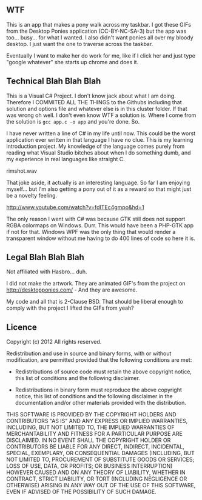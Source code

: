 
## WTF

This is an app that makes a pony walk across my taskbar. I got these
GIFs from the Desktop Ponies application (CC-BY-NC-SA-3) but the app
was too... busy... for what I wanted. I also didn't want ponies all
over my bloody desktop. I just want the one to traverse across the
taskbar.

Eventually I want to make her do work for me, like if I click her and
just type "google whatever" she starts up chrome and does it.

## Technical Blah Blah Blah

This is a Visual C# Project. I don't know jack about what I am doing.
Therefore I COMMITED ALL THE THINGS to the Githubs including that
solution and options file and whatever else is in this cluster folder.
If that was wrong oh well. I don't even know WTF a solution is. Where
I come from the solution is `gcc app.c -o app` and you're done. So.

I have never written a line of C# in my life until now. This could be
the worst application ever written in that language I have no clue.
This is my learning introduction project. My knowledge of the language
comes purely from reading what Visual Studio bitches about when I do
something dumb, and my experience in real languages like straight C.

rimshot.wav

That joke aside, it actually is an interesting language. So far I am
enjoying myself... but I'm also getting a pony out of it as a reward
so that might just be a novelty feeling.

http://www.youtube.com/watch?v=fdITEc4gmpo&hd=1

The only reason I went with C# was because GTK still does not support
RGBA colormaps on Windows. Durr. This would have been a PHP-GTK app
if not for that. Windows WPF was the only thing that would render a
transparent window without me having to do 400 lines of code so here
it is.

## Legal Blah Blah Blah

Not affiliated with Hasbro... duh.

I did not make the artwork. They are animated GIF's from the project
on http://desktopponies.com/ - And they are awesome.

My code and all that is 2-Clause BSD. That should be liberal enough
to comply with the project I lifted the GIFs from yeah?

## Licence

Copyright (c) 2012 All rights reserved.

Redistribution and use in source and binary forms, with or without
modification, are permitted provided that the following conditions
are met:

 * Redistributions of source code must retain the above copyright
   notice, this list of conditions and the following disclaimer.

 * Redistributions in binary form must reproduce the above copyright
   notice, this list of conditions and the following disclaimer in the
   documentation and/or other materials provided with the
   distribution.

THIS SOFTWARE IS PROVIDED BY THE COPYRIGHT HOLDERS AND CONTRIBUTORS
"AS IS" AND ANY EXPRESS OR IMPLIED WARRANTIES, INCLUDING, BUT NOT
LIMITED TO, THE IMPLIED WARRANTIES OF MERCHANTABILITY AND FITNESS FOR
A PARTICULAR PURPOSE ARE DISCLAIMED. IN NO EVENT SHALL THE COPYRIGHT
HOLDER OR CONTRIBUTORS BE LIABLE FOR ANY DIRECT, INDIRECT, INCIDENTAL,
SPECIAL, EXEMPLARY, OR CONSEQUENTIAL DAMAGES (INCLUDING, BUT NOT
LIMITED TO, PROCUREMENT OF SUBSTITUTE GOODS OR SERVICES; LOSS OF USE,
DATA, OR PROFITS; OR BUSINESS INTERRUPTION) HOWEVER CAUSED AND ON ANY
THEORY OF LIABILITY, WHETHER IN CONTRACT, STRICT LIABILITY, OR TORT
(INCLUDING NEGLIGENCE OR OTHERWISE) ARISING IN ANY WAY OUT OF THE USE
OF THIS SOFTWARE, EVEN IF ADVISED OF THE POSSIBILITY OF SUCH DAMAGE.
